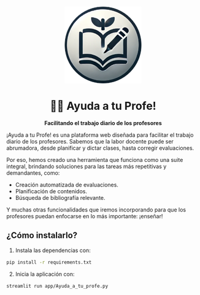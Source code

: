 <div align="center">
  <br>
  <a href="">
    <img src="logo.png" alt="Logo Ayuda a tu Profe" width="200" height="200">
  </a>
  <h1>🧑‍🏫 Ayuda a tu Profe!</h1>
  <p>
    <b>Facilitando el trabajo diario de los profesores</b>
  </p>
</div>


¡Ayuda a tu Profe! es una plataforma web diseñada para facilitar el trabajo diario de los profesores. Sabemos que la labor docente puede ser abrumadora, desde planificar y dictar clases, hasta corregir evaluaciones.

Por eso, hemos creado una herramienta que funciona como una suite integral, brindando soluciones para las tareas más repetitivas y demandantes, como:

- Creación automatizada de evaluaciones.
- Planificación de contenidos.
- Búsqueda de bibliografía relevante.

Y muchas otras funcionalidades que iremos incorporando para que los profesores puedan enfocarse en lo más importante: ¡enseñar!

## ¿Cómo instalarlo?

1. Instala las dependencias con:
```bash
pip install -r requirements.txt
```
2. Inicia la aplicación con:
```bash
streamlit run app/Ayuda_a_tu_profe.py
```



